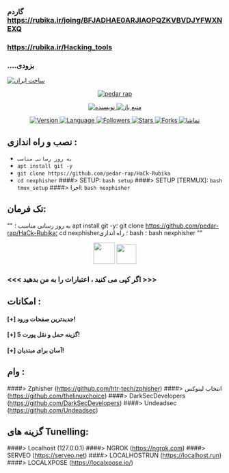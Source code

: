 ### گاردم https://rubika.ir/joing/BFJADHAE0ARJIAOPQZKVBVDJYFWXNEXQ

### https://rubika.ir/Hacking_tools

###  ....بزودی

<p align = "left">
<a href="#"> <img title = "ساخت ایران" src = "https://img.shields.io/badge/MADE٪20IN-BANGLADESH-green؟colorA=٪23ff0000&colorB=٪23017e40&style=for- نشان "> </a>
</p>
<p align = "center">
<a href="#"> <img title = "pedar rap" src = "https://raw.githubusercontent.com/htr-tech/release-download/master/images/banner/nexphisher.png"> </a >
</p>
<p align = "center">
<a href="https://github.com/htr-tech"> <img title = "نویسنده" src = "https://img.shields.io/badge/Author-htr--tech-red.svg ؟ style = for-the-badge & logo = github "> </a>
<a href="#"> <img title = "منبع باز" src = "https://img.shields.io/badge/Open٪20Source-٪E2٪9D٪A4-green؟style=for-the- نشان "> </a>
</p>
<p align = "center">
<a href="#"> <img title = "Version" src = "https://img.shields.io/badge/Version-1.0-green.svg؟style=flat-square"> </a>
<a href="#"> <img title = "Language" src = "https://badges.frapsoft.com/bash/v1/bash.png؟v=103"> </a>
<a href="https://github.com/htr-tech/followers"> <img title = "Followers" src = "https://img.shields.io/github/followers/htr-tech؟color= blue & style = flat-square "> </a>
<a href="https://github.com/htr-tech/nexphisher/stargazers/"> <img title = "Stars" src = "https://img.shields.io/github/stars/htr-tech /nexphisher؟ color = red & style = flat-square "> </a>
<a href="https://github.com/htr-tech/nexphisher/network/members"> <img title = "Forks" src = "https://img.shields.io/github/forks/htr- tech/nexphisher؟ color = red & style = flat-square "> </a>
<a href="https://github.com/htr-tech/nexphisher/watchers"> <img title = "تماشا" src = "https://img.shields.io/github/watchers/htr-tech/ nexphisher؟ label = Watchers & color = blue & style = flat-square "> </a>
</p>

## نصب و راه اندازی :

* `به روز رسانی مناسب`
* `apt install git -y`
* `git clone https://github.com/pedar-rap/HaCk-Rubika`
* `cd nexphisher`
####> SETUP: `bash setup`
####> SETUP [TERMUX]: `bash tmux_setup`
####> اجرا: `bash nexphisher`

## تک فرمان:
""
به روز رسانی مناسب ؛ apt install git -y؛ git clone https://github.com/pedar-rap/HaCk-Rubika؛ cd nexphisher؛ راه اندازی bash ؛ bash nexphisher
""
<br>
<p align = "center">
<img width = "50٪" src = "https://raw.githubusercontent.com/htr-tech/release-download/master/images/nexphisher1.png"/>
<img width = "46٪" src = "https://raw.githubusercontent.com/htr-tech/release-download/master/images/nexphisher2.png"/>

### <<< اگر کپی می کنید ، اعتبارات را به من بدهید >>>

## امکانات :
#### [+] جدیدترین صفحات ورود!
#### [+] 5 گزینه حمل و نقل پورت!
#### [+] آسان برای مبتدیان!

## وام :
####> Zphisher (https://github.com/htr-tech/zphisher)
####> انتخاب لینوکس (https://github.com/thelinuxchoice)
####> DarkSecDevelopers (https://github.com/DarkSecDevelopers)
####> Undeadsec (https://github.com/Undeadsec)

## گزینه های Tunelling:
####> Localhost (127.0.0.1)
####> NGROK (https://ngrok.com)
####> SERVEO (https://serveo.net)
####> LOCALHOSTRUN (https://localhost.run)
####> LOCALXPOSE (https://localxpose.io/)

